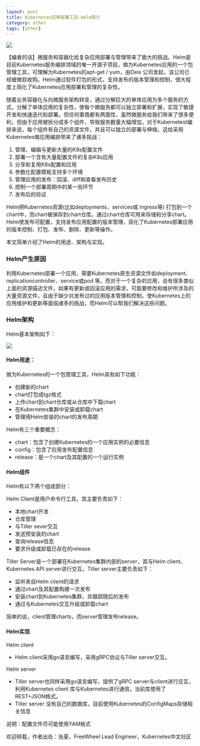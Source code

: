 ```yaml
---
layout: post
title: Kubernetes应用部署工具-Helm简介
category: other
tags: [other]
---
```


![](https://www.kubernetes.org.cn/img/2017/09/helm-k8s-1.jpg)

【编者的话】微服务和容器化给复杂应用部署与管理带来了极大的挑战。Helm是目前Kubernetes服务编排领域的唯一开源子项目，做为Kubernetes应用的一个包管理工具，可理解为Kubernetes的apt-get / yum，由Deis 公司发起，该公司已经被微软收购。Helm通过软件打包的形式，支持发布的版本管理和控制，很大程度上简化了Kubernetes应用部署和管理的复杂性。

随着业务容器化与向微服务架构转变，通过分解巨大的单体应用为多个服务的方式，分解了单体应用的复杂性，使每个微服务都可以独立部署和扩展，实现了敏捷开发和快速迭代和部署。但任何事情都有两面性，虽然微服务给我们带来了很多便利，但由于应用被拆分成多个组件，导致服务数量大幅增加，对于Kubernetest编排来说，每个组件有自己的资源文件，并且可以独立的部署与伸缩，这给采用Kubernetes做应用编排带来了诸多挑战：

1.  管理、编辑与更新大量的K8s配置文件
2.  部署一个含有大量配置文件的复杂K8s应用
3.  分享和复用K8s配置和应用
4.  参数化配置模板支持多个环境
5.  管理应用的发布：回滚、diff和查看发布历史
6.  控制一个部署周期中的某一些环节
7.  发布后的验证

Helm把Kubernetes资源(比如deployments、services或 ingress等) 打包到一个chart中，而chart被保存到chart仓库。通过chart仓库可用来存储和分享chart。Helm使发布可配置，支持发布应用配置的版本管理，简化了Kubernetes部署应用的版本控制、打包、发布、删除、更新等操作。

本文简单介绍了Helm的用途、架构与实现。

### Helm产生原因

利用Kubernetes部署一个应用，需要Kubernetes原生资源文件如deployment、replicationcontroller、service或pod 等。而对于一个复杂的应用，会有很多类似上面的资源描述文件，如果有更新或回滚应用的需求，可能要修改和维护所涉及的大量资源文件，且由于缺少对发布过的应用版本管理和控制，使Kubernetes上的应用维护和更新等面临诸多的挑战，而Helm可以帮我们解决这些问题。

### Helm架构

Helm基本架构如下：

![](https://www.kubernetes.org.cn/img/2017/09/helm-arch.jpg)

#### Helm用途：

做为Kubernetes的一个包管理工具，Helm具有如下功能：

*   创建新的chart
*   chart打包成tgz格式
*   上传chart到chart仓库或从仓库中下载chart
*   在Kubernetes集群中安装或卸载chart
*   管理用Helm安装的chart的发布周期

Helm有三个重要概念：

*   chart：包含了创建Kubernetes的一个应用实例的必要信息
*   config：包含了应用发布配置信息
*   release：是一个chart及其配置的一个运行实例

#### Helm组件

Helm有以下两个组成部分：

Helm Client是用户命令行工具，其主要负责如下：

*   本地chart开发
*   仓库管理
*   与Tiller sever交互
*   发送预安装的chart
*   查询release信息
*   要求升级或卸载已存在的release

Tiller Server是一个部署在Kubernetes集群内部的server，其与Helm client、Kubernetes API server进行交互。Tiller server主要负责如下：

*   监听来自Helm client的请求
*   通过chart及其配置构建一次发布
*   安装chart到Kubernetes集群，并跟踪随后的发布
*   通过与Kubernetes交互升级或卸载chart

简单的说，client管理charts，而server管理发布release。

#### Helm实现

Helm client

*   Helm client采用go语言编写，采用gRPC协议与Tiller server交互。

Helm server

*   Tiller server也同样采用go语言编写，提供了gRPC server与client进行交互，利用Kubernetes client 库与Kubernetes进行通信，当前库使用了REST+JSON格式。
*   Tiller server 没有自己的数据库，目前使用Kubernetes的ConfigMaps存储相关信息

说明：配置文件尽可能使用YAM格式

欢迎转载，作者出处：张夏，FreeWheel Lead Engineer，Kubernetes中文社区
